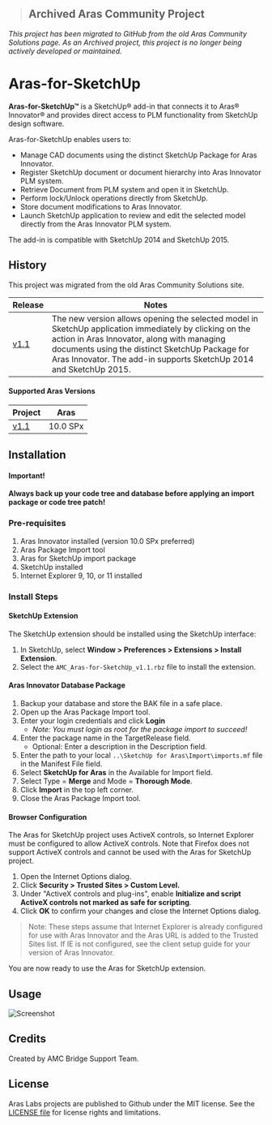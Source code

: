 >## Archived Aras Community Project
*This project has been migrated to GitHub from the old Aras Community Solutions page. As an Archived project, this project is no longer being actively developed or maintained.*

# Aras-for-SketchUp

**Aras-for-SketchUp™** is a SketchUp® add-in that connects it to Aras® Innovator® and provides direct access to PLM functionality from SketchUp design software.

Aras-for-SketchUp enables users to:

* Manage CAD documents using the distinct SketchUp Package for Aras Innovator.
* Register SketchUp document or document hierarchy into Aras Innovator PLM system.
* Retrieve Document from PLM system and open it in SketchUp.
* Perform lock/Unlock operations directly from SketchUp.
* Store document modifications to Aras Innovator.
* Launch SketchUp application to review and edit the selected model directly from the Aras Innovator PLM system.

The add-in is compatible with SketchUp 2014 and SketchUp 2015.

## History

This project was migrated from the old Aras Community Solutions site.

Release | Notes
--------|--------
[v1.1](https://github.com/ArasLabs/aras-for-sketchup/releases/tag/v1.1) | The new version allows opening the selected model in SketchUp application immediately by clicking on the action in Aras Innovator, along with managing documents using the distinct SketchUp Package for Aras Innovator. The add-in supports SketchUp 2014 and SketchUp 2015.

#### Supported Aras Versions

Project | Aras
--------|------
[v1.1](https://github.com/ArasLabs/aras-for-sketchup/releases/tag/v1.1) | 10.0 SPx

## Installation

#### Important!
**Always back up your code tree and database before applying an import package or code tree patch!**

### Pre-requisites

1. Aras Innovator installed (version 10.0 SPx preferred)
2. Aras Package Import tool
3. Aras for SketchUp import package
4. SketchUp installed
5. Internet Explorer 9, 10, or 11 installed

### Install Steps

#### SketchUp Extension

The SketchUp extension should be installed using the SketchUp interface:

1. In SketchUp, select **Window > Preferences > Extensions > Install Extension**.
2. Select the `AMC_Aras-for-SketchUp_v1.1.rbz` file to install the extension.

#### Aras Innovator Database Package

1. Backup your database and store the BAK file in a safe place.
2. Open up the Aras Package Import tool.
3. Enter your login credentials and click **Login**
    * _Note: You must login as root for the package import to succeed!_
4. Enter the package name in the TargetRelease field.
    * Optional: Enter a description in the Description field.
5. Enter the path to your local `..\SketchUp for Aras\Import\imports.mf` file in the Manifest File field.
6. Select **SketchUp for Aras** in the Available for Import field.
7. Select Type = **Merge** and Mode = **Thorough Mode**.
8. Click **Import** in the top left corner.
9. Close the Aras Package Import tool.

#### Browser Configuration

The Aras for SketchUp project uses ActiveX controls, so Internet Explorer must be configured to allow ActiveX controls. Note that Firefox does not support ActiveX controls and cannot be used with the Aras for SketchUp project.

1. Open the Internet Options dialog.
2. Click **Security > Trusted Sites > Custom Level.**
3. Under "ActiveX controls and plug-ins", enable **Initialize and script ActiveX controls not marked as safe for scripting**.
4. Click **OK** to confirm your changes and close the Internet Options dialog.

> Note: These steps assume that Internet Explorer is already configured for use with Aras Innovator and the Aras URL is added to the Trusted Sites list. If IE is not configured, see the client setup guide for your version of Aras Innovator.

You are now ready to use the Aras for SketchUp extension.

## Usage

![Screenshot](./Screenshots/register-dialog.jpg)

<!-- Add usage steps here -->

## Credits

Created by AMC Bridge Support Team.

## License

Aras Labs projects are published to Github under the MIT license. See the [LICENSE file](./LICENSE.md) for license rights and limitations.
